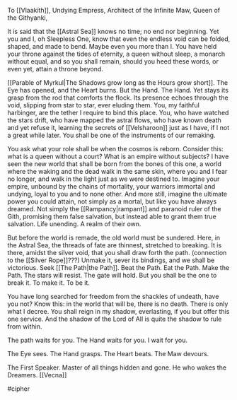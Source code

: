 To [[Vlaakith]], Undying Empress, Architect of the Infinite Maw, Queen of the Githyanki, 

It is said that the [[Astral Sea]] knows no time; no end nor beginning. Yet you and I, oh Sleepless One, know that even the endless void can be folded, shaped, and made to bend. Maybe even you more than I. You have held your throne against the tides of eternity, a queen without sleep, a monarch without equal, and so you shall remain, should you heed these words, or even yet, attain a throne beyond.

  
[[Parable of Myrkul|The Shadows grow long as the Hours grow short]]. The Eye has opened, and the Heart burns. But the Hand. The Hand. Yet stays its grasp from the rod that comforts the flock. Its presence echoes through the void, slipping from star to star, ever eluding them. You, my faithful harbinger, are the tether I require to bind this place. You, who have watched the stars drift, who have mapped the astral flows, who have known death and yet refuse it, learning the secrets of [[Velsharoon]] just as I have, if I not a great while later. You shall be one of the instruments of our remaking.

You ask what your role shall be when the cosmos is reborn. Consider this: what is a queen without a court? What is an empire without subjects? I have seen the new world that shall be born from the bones of this one, a world where the waking and the dead walk in the same skin, where you and I fear no longer, and walk in the light just as we were destined to. Imagine your empire, unbound by the chains of mortality, your warriors immortal and undying, loyal to you and to none other. And more still, imagine the ultimate power you could attain, not simply as a mortal, but like you have always dreamed. Not simply the [[Rampancy|rampant]] and paranoid ruler of the Gith, promising them false salvation, but instead able to grant them true salvation. Life unending. A realm of their own.

But before the world is remade, the old world must be sundered. Here, in the Astral Sea, the threads of fate are thinnest, stretched to breaking. It is there, amidst the silver void, that you shall draw forth the path. (connection to the [[Silver Rope]]???) Unmake it, sever its bindings, and we shall be victorious. Seek [[The Path|the Path]]. Beat the Path. Eat the Path. Make the Path. The stars will resist. The gate will hold. But you shall be the one to break it. To make it. To be it.

You have long searched for freedom from the shackles of undeath, have you not? Know this: in the world that will be, there is no death. There is only what I decree. You shall reign in my shadow, everlasting, if you but offer this one service. And the shadow of the Lord of All is quite the shadow to rule from within.

The path waits for you. The Hand waits for you. I wait for you.

The Eye sees. The Hand grasps. The Heart beats. The Maw devours.

The First Speaker. Master of all things hidden and gone. He who wakes the Dreamers.
[[Vecna]]

#cipher